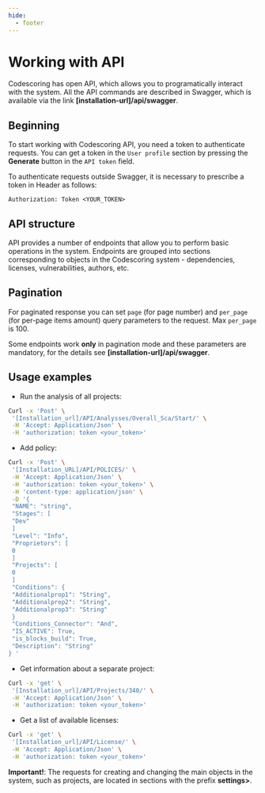 ```yaml
---
hide:
  - footer
---
```


# Working with API

Codescoring has open API, which allows you to programatically interact with the system. All the API commands are described in Swagger, which is available via the link **[installation-url]/api/swagger**.

## Beginning

To start working with Codescoring API, you need a token to authenticate requests. You can get a token in the `User profile` section by pressing the **Generate** button in the `API token` field.

To authenticate requests outside Swagger, it is necessary to prescribe a token in Header as follows:

`Authorization: Token <YOUR_TOKEN>`

## API structure

API provides a number of endpoints that allow you to perform basic operations in the system. Endpoints are grouped into sections corresponding to objects in the Codescoring system - dependencies, licenses, vulnerabilities, authors, etc.

## Pagination

For paginated response you can set `page` (for page number) and `per_page` (for per-page items amount) query parameters to the request. Max `per_page` is 100.

Some endpoints work **only** in pagination mode and these parameters are mandatory, for the details see **[installation-url]/api/swagger**.

## Usage examples

- Run the analysis of all projects:

```Bash
Curl -x 'Post' \
 '[Installation_url]/API/Analysses/Overall_Sca/Start/' \
 -H 'Accept: Application/Json' \
 -H 'authorization: token <your_token>'
```

- Add policy:

```Bash
Curl -x 'Post' \
 '[Installation_URL]/API/POLICES/' \
 -H 'Accept: Application/Json' \
 -H 'authorization: token <your_token>' \
 -H 'content-type: application/json' \
 -D '{
 "NAME": "string",
 "Stages": [
 "Dev"
 ]
 "Level": "Info",
 "Proprietors": [
 0
 ]
 "Projects": [
 0
 ]
 "Conditions": {
 "Additionalprop1": "String",
 "Additionalprop2": "String",
 "Additionalprop3": "String"
 }
 "Conditions_Connector": "And",
 "IS_ACTIVE": True,
 "is_blocks_build": True,
 "Description": "String"
} '
```

- Get information about a separate project:

```Bash
Curl -x 'get' \
 '[Installation_url]/API/Projects/340/' \
 -H 'Accept: Application/Json' \
 -H 'authorization: token <your_token>'
```

- Get a list of available licenses:

```Bash
Curl -x 'get' \
 '[Installation_url]/API/License/' \
 -H 'Accept: Application/Json' \
 -H 'authorization: token <your_token>'
```

**Important!**: The requests for creating and changing the main objects in the system, such as projects, are located in sections with the prefix **settings>**.
